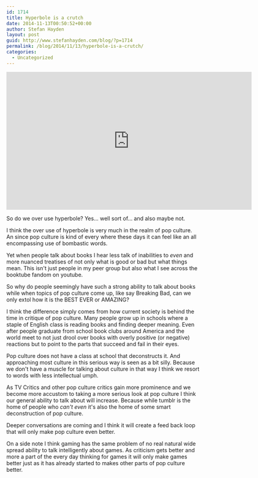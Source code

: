 ```yaml
---
id: 1714
title: Hyperbole is a crutch
date: 2014-11-13T00:50:52+00:00
author: Stefan Hayden
layout: post
guid: http://www.stefanhayden.com/blog/?p=1714
permalink: /blog/2014/11/13/hyperbole-is-a-crutch/
categories:
  - Uncategorized
---
```


<iframe id="ytplayer" type="text/html" width="640" height="360"
  src="https://www.youtube.com/embed/watch?v=53rv3cwyLlk"
  frameborder="0"></iframe>

So do we over use hyperbole? Yes... well sort of... and also maybe not.

I think the over use of hyperbole is very much in the realm of pop culture. An since pop culture is kind of every where these days it can feel like an all encompassing use of bombastic words.

Yet when people talk about books I hear less talk of inabilities to <em>even</em> and more nuanced treatises of not only what is good or bad but what things mean. This isn't just people in my peer group but also what I see across the booktube fandom on youtube.

So why do people seemingly have such a strong ability to talk about books while when topics of pop culture come up, like say Breaking Bad, can we only extol how it is the BEST EVER or AMAZING?

I think the difference simply comes from how current society is behind the time in critique of pop culture. Many people grow up in schools where a staple of English class is reading books and finding deeper meaning. Even after people graduate from school book clubs around America and the world meet to not just drool over books with overly positive (or negative) reactions but to point to the parts that succeed and fail in their eyes.

Pop culture does not have a class at school that deconstructs it. And approaching most culture in this serious way is seen as a bit silly. Because we don't have a muscle for talking about culture in that way I think we resort to words with less intellectual umph.

As TV Critics and other pop culture critics gain more prominence and we become more accustom to taking a more serious look at pop culture I think our general ability to talk about will increase. Because while tumblr is the home of people who <em>can't even</em> it's also the home of some smart deconstruction of pop culture.

Deeper conversations are coming and I think it will create a feed back loop that will only make pop culture even better.

On a side note I think gaming has the same problem of no real natural wide spread ability to talk intelligently about games. As criticism gets better and more a part of the every day thinking for games it will only make games better just as it has already started to makes other parts of pop culture better.
